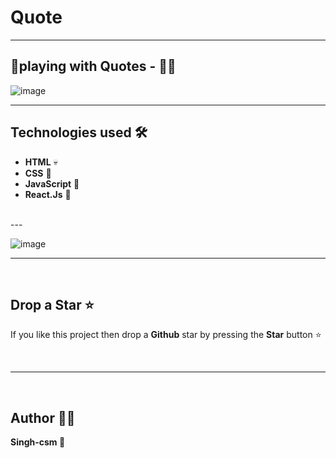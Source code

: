 # Quote
---
🎲playing with Quotes - 🐱‍🚀
---

![image](https://github.com/Singh-csm/Quote/assets/118621709/3d724d42-fc65-4692-b1ac-77c18b920b31)

---

## Technologies used 🛠️

- **HTML** 💀
- **CSS** 🌈
- **JavaScript** 🧠
- **React.Js** 💚

<br/>
---


![image](https://github.com/Singh-csm/Quote/assets/118621709/bc5d7cd2-7e57-4d10-9e2c-e28b8d745389)


---

<br/>

## Drop a Star ⭐

If you like this project then drop a **Github** star by pressing the **Star** button ⭐

<br>

---

<br>

## Author 👨‍💻

**Singh-csm 💚**

